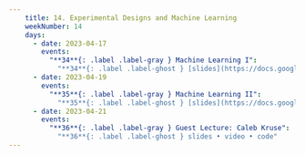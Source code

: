 ```yaml
---
    title: 14. Experimental Designs and Machine Learning
    weekNumber: 14
    days:
      - date: 2023-04-17
        events:
          "**34**{: .label .label-gray } Machine Learning I":
            "**34**{: .label .label-ghost } [slides](https://docs.google.com/presentation/d/1yCiIkyGZx-W22PLEhxmiB8ySvX1Hup9rPRbPvpkCeeQ/edit?usp=sharing) • [video](https://kaltura.berkeley.edu/media/ECON+148%2C+LEC+001+%28Spring+2023%29/1_kbgfq1ie/288222162) • code: [Classifiers](https://datahub.berkeley.edu/hub/user-redirect/git-pull?repo=https%3A%2F%2Fgithub.com%2FUCB-Econ-148%2Fsp23-student&branch=main&urlpath=lab%2Ftree%2Fsp23-student%2Flec%2FLec13-1%2Fplot_classifier_comparison.ipynb), [Penguins](https://datahub.berkeley.edu/hub/user-redirect/git-pull?repo=https%3A%2F%2Fgithub.com%2FUCB-Econ-148%2Fsp23-student&branch=main&urlpath=lab%2Ftree%2Fsp23-student%2Flec%2FLec13-1%2FLec13.1-Penguins.ipynb)"
      - date: 2023-04-19
        events:
          "**35**{: .label .label-gray } Machine Learning II":
            "**35**{: .label .label-ghost } [slides](https://docs.google.com/presentation/d/1bM9QCba5M-O-rMz1uQwzgcsm_54x_KbQs1rIdlPKB_o/edit?usp=sharing) • [video](https://kaltura.berkeley.edu/media/ECON+148%2C+LEC+001+%28Spring+2023%29/1_dith0kpk/288222162) • code: [Cal College Network](https://datahub.berkeley.edu/hub/user-redirect/git-pull?repo=https%3A%2F%2Fgithub.com%2FUCB-Econ-148%2Fsp23-student&branch=main&urlpath=lab%2Ftree%2Fsp23-student%2Flec%2FLec13-2%2FCalCollegeNetworks_EVD.ipynb), [Penguins II](https://datahub.berkeley.edu/hub/user-redirect/git-pull?repo=https%3A%2F%2Fgithub.com%2FUCB-Econ-148%2Fsp23-student&branch=main&urlpath=lab%2Ftree%2Fsp23-student%2Flec%2FLec13-2%2FLec13.2-Penguins.ipynb), [Compare Classifiers](https://datahub.berkeley.edu/hub/user-redirect/git-pull?repo=https%3A%2F%2Fgithub.com%2FUCB-Econ-148%2Fsp23-student&branch=main&urlpath=lab%2Ftree%2Fsp23-student%2Flec%2FLec13-2%2FPenguin_compare_classifiers.ipynb)"
      - date: 2023-04-21
        events:
          "**36**{: .label .label-gray } Guest Lecture: Caleb Kruse":
            "**36**{: .label .label-ghost } slides • video • code"        
---
```

